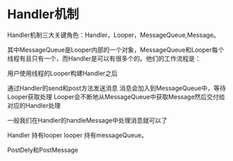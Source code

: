 # Handler机制

Handler机制三大关键角色：Handler，Looper，MessageQueue,Message。

其中MessageQueue是Looper内部的一个对象，MessageQueue和Looper每个线程有且只有一个，而Handler是可以有很多个的。他们的工作流程是：

用户使用线程的Looper构建Handler之后

通过Handler的send和post方法发送消息
消息会加入到MessageQueue中，等待Looper获取处理
Looper会不断地从MessageQueue中获取Message然后交付给对应的Handler处理

一般我们在Handler的handleMessage中处理消息就可以了

Handler 持有looper looper 持有messageQueue。

PostDely和PostMessage